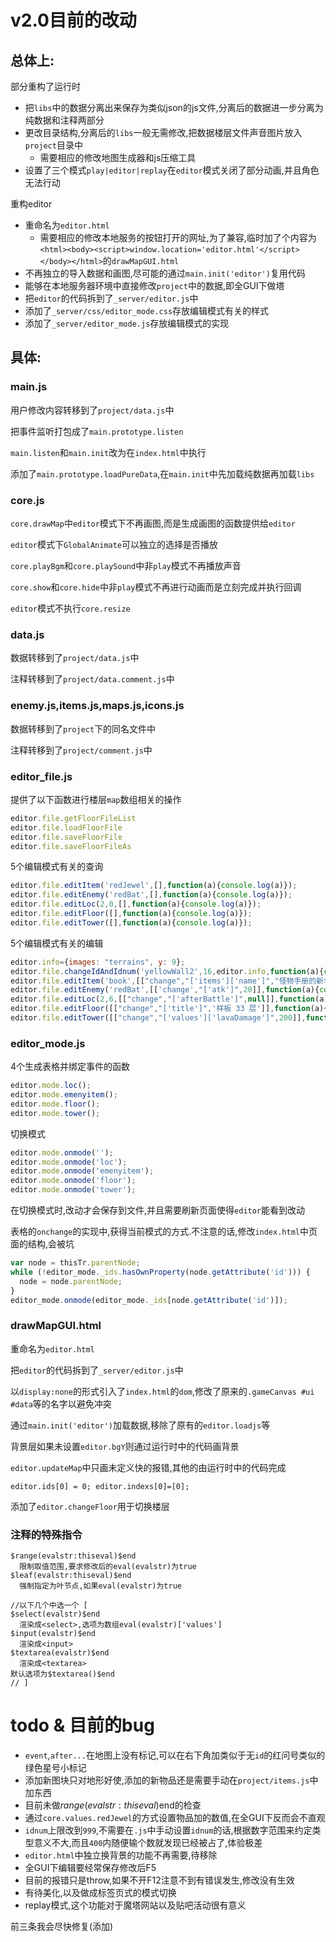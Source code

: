 # v2.0目前的改动

## 总体上:

部分重构了运行时
+ 把`libs`中的数据分离出来保存为类似json的js文件,分离后的数据进一步分离为纯数据和注释两部分
+ 更改目录结构,分离后的`libs`一般无需修改,把数据楼层文件声音图片放入`project`目录中
  * 需要相应的修改地图生成器和js压缩工具
+ 设置了三个模式`play|editor|replay`在`editor`模式关闭了部分动画,并且角色无法行动

重构editor
+ 重命名为`editor.html`
  * 需要相应的修改本地服务的按钮打开的网址,为了兼容,临时加了个内容为`<html><body><script>window.location='editor.html'</script></body></html>`的`drawMapGUI.html`
+ 不再独立的导入数据和画图,尽可能的通过`main.init('editor')`复用代码
+ 能够在本地服务器环境中直接修改`project`中的数据,即全GUI下做塔
+ 把`editor`的代码拆到了`_server/editor.js`中
+ 添加了`_server/css/editor_mode.css`存放编辑模式有关的样式
+ 添加了`_server/editor_mode.js`存放编辑模式的实现

## 具体:

### main.js
用户修改内容转移到了`project/data.js`中

把事件监听打包成了`main.prototype.listen`

`main.listen`和`main.init`改为在`index.html`中执行

添加了`main.prototype.loadPureData`,在`main.init`中先加载纯数据再加载`libs`

### core.js
`core.drawMap`中`editor`模式下不再画图,而是生成画图的函数提供给`editor`

`editor`模式下`GlobalAnimate`可以独立的选择是否播放

`core.playBgm`和`core.playSound`中非`play`模式不再播放声音

`core.show`和`core.hide`中非`play`模式不再进行动画而是立刻完成并执行回调

`editor`模式不执行`core.resize`

### data.js
数据转移到了`project/data.js`中

注释转移到了`project/data.comment.js`中

### enemy.js,items.js,maps.js,icons.js
数据转移到了`project`下的同名文件中

注释转移到了`project/comment.js`中

### editor_file.js
提供了以下函数进行楼层`map`数组相关的操作
```javascript
editor.file.getFloorFileList
editor.file.loadFloorFile
editor.file.saveFloorFile
editor.file.saveFloorFileAs
```
5个编辑模式有关的查询
```javascript
editor.file.editItem('redJewel',[],function(a){console.log(a)});
editor.file.editEnemy('redBat',[],function(a){console.log(a)});
editor.file.editLoc(2,0,[],function(a){console.log(a)});
editor.file.editFloor([],function(a){console.log(a)});
editor.file.editTower([],function(a){console.log(a)});
```
5个编辑模式有关的编辑
```javascript
editor.info={images: "terrains", y: 9};
editor.file.changeIdAndIdnum('yellowWall2',16,editor.info,function(a){console.log(a)});
editor.file.editItem('book',[["change","['items']['name']","怪物手册的新名字"]],function(a){console.log(a)});
editor.file.editEnemy('redBat',[['change',"['atk']",20]],function(a){console.log(a)});
editor.file.editLoc(2,6,[["change","['afterBattle']",null]],function(a){console.log(a)});
editor.file.editFloor([["change","['title']",'样板 33 层']],function(a){console.log(a)});
editor.file.editTower([["change","['values']['lavaDamage']",200]],function(a){console.log(a)});
```

### editor_mode.js
4个生成表格并绑定事件的函数
```javascript
editor.mode.loc();
editor.mode.emenyitem();
editor.mode.floor();
editor.mode.tower();
```
切换模式
```javascript
editor.mode.onmode('');
editor.mode.onmode('loc');
editor.mode.onmode('emenyitem');
editor.mode.onmode('floor');
editor.mode.onmode('tower');
```
在切换模式时,改动才会保存到文件,并且需要刷新页面使得`editor`能看到改动

表格的`onchange`的实现中,获得当前模式的方式.不注意的话,修改`index.html`中页面的结构,会被坑
```javascript
var node = thisTr.parentNode;
while (!editor_mode._ids.hasOwnProperty(node.getAttribute('id'))) {
  node = node.parentNode;
}
editor_mode.onmode(editor_mode._ids[node.getAttribute('id')]);
```
### drawMapGUI.html
重命名为`editor.html`

把`editor`的代码拆到了`_server/editor.js`中

以`display:none`的形式引入了`index.html`的`dom`,修改了原来的`.gameCanvas #ui #data`等的名字以避免冲突

通过`main.init('editor')`加载数据,移除了原有的`editor.loadjs`等

背景层如果未设置`editor.bgY`则通过运行时中的代码画背景

`editor.updateMap`中只画未定义快的报错,其他的由运行时中的代码完成

`editor.ids[0] = 0; editor.indexs[0]=[0];`

添加了`editor.changeFloor`用于切换楼层

### 注释的特殊指令
```
$range(evalstr:thiseval)$end
  限制取值范围,要求修改后的eval(evalstr)为true
$leaf(evalstr:thiseval)$end
  强制指定为叶节点,如果eval(evalstr)为true

//以下几个中选一个 [
$select(evalstr)$end
  渲染成<select>,选项为数组eval(evalstr)['values']
$input(evalstr)$end
  渲染成<input>
$textarea(evalstr)$end
  渲染成<textarea>
默认选项为$textarea()$end
// ]
```
# todo & 目前的bug

+ `event`,`after...`在地图上没有标记,可以在右下角加类似于无`id`的红问号类似的绿色星号小标记
+ 添加新图块只对地形好使,添加的新物品还是需要手动在`project/items.js`中加东西
+ 目前未做$range(evalstr:thiseval)$end的检查
+ 通过`core.values.redJewel`的方式设置物品加的数值,在全GUI下反而会不直观
+ `idnum`上限改到`999`,不需要在`.js`中手动设置`idnum`的话,根据数字范围来约定类型意义不大,而且`400`内随便输个数就发现已经被占了,体验极差
+ `editor.html`中独立换背景的功能不再需要,待移除
+ 全GUI下编辑要经常保存修改后F5
+ 目前的报错只是throw,如果不开F12注意不到有错误发生,修改没有生效
+ 有待美化,以及做成标签页式的模式切换
+ replay模式,这个功能对于魔塔网站以及贴吧活动很有意义

前三条我会尽快修复(添加)